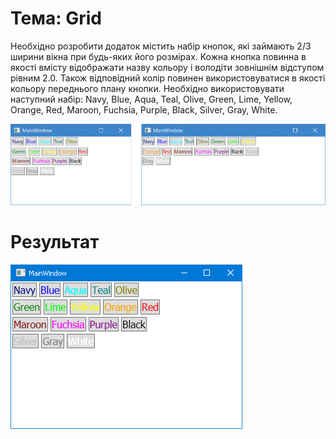 # Тема: Grid

Необхідно розробити додаток містить набір кнопок, які займають 2/3 ширини вікна при будь-яких його розмірах. Кожна кнопка повинна в якості вмісту відображати назву кольору і володіти зовнішнім відступом рівним 2.0. Також відповідний колір повинен використовуватися в якості кольору переднього плану кнопки. Необхідно використовувати наступний набір: Navy, Blue, Aqua, Teal, Olive, Green, Lime, Yellow, Orange, Red, Maroon, Fuchsia, Purple, Black, Silver, Gray, White.

![ScreenShot](ScreenShot01.png)

# Результат

![ScreenShot](ScreenShot02.png)
